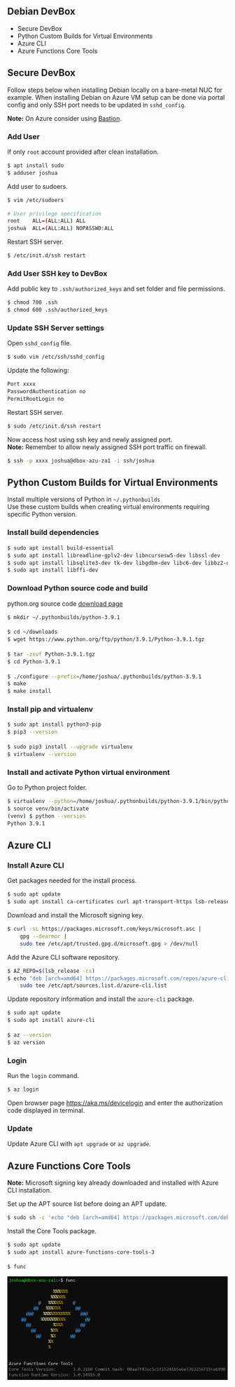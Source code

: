 ## Debian DevBox

* Secure DevBox
* Python Custom Builds for Virtual Environments
* Azure CLI
* Azure Functions Core Tools

## Secure DevBox

Follow steps below when installing Debian locally on a bare-metal NUC for example. When installing Debian on Azure VM setup can be done via portal config and only SSH port needs to be updated in `sshd_config`.

**Note:** On Azure consider using [Bastion](https://azure.microsoft.com/en-us/services/azure-bastion/).

### Add User

If only `root` account provided after clean installation.

```bash
$ apt install sudo
$ adduser joshua
```

Add user to sudoers.

```bash
$ vim /etc/sudoers
```
```bash
# User privilege specification
root    ALL=(ALL:ALL) ALL
joshua  ALL=(ALL:ALL) NOPASSWD:ALL
```

Restart SSH server.

```bash
$ /etc/init.d/ssh restart
```

###  Add User SSH key to DevBox

Add public key to `.ssh/authorized_keys` and set folder and file permissions.

```bash
$ chmod 700 .ssh
$ chmod 600 .ssh/authorized_keys
```

### Update SSH Server settings

Open `sshd_config` file.

```bash
$ sudo vim /etc/ssh/sshd_config
```

Update the following:

```bash
Port xxxx
PasswordAuthentication no
PermitRootLogin no
```

Restart SSH server.

```bash
$ sudo /etc/init.d/ssh restart
```

Now access host using ssh key and newly assigned port.<br>
**Note:** Remember to allow newly assigned SSH port traffic on firewall.

```bash
$ ssh -p xxxx joshua@dbox-azu-za1 -i ssh/joshua
```

## Python Custom Builds for Virtual Environments

Install multiple versions of Python in `~/.pythonbuilds`<br>
Use these custom builds when creating virtual environments requiring specific Python version.

### Install build dependencies

```bash
$ sudo apt install build-essential
$ sudo apt install libreadline-gplv2-dev libncursesw5-dev libssl-dev
$ sudo apt install libsqlite3-dev tk-dev libgdbm-dev libc6-dev libbz2-dev
$ sudo apt install libffi-dev
```

### Download Python source code and build

python.org source code [download page](https://www.python.org/downloads/)

```bash
$ mkdir ~/.pythonbuilds/python-3.9.1

$ cd ~/downloads
$ wget https://www.python.org/ftp/python/3.9.1/Python-3.9.1.tgz

$ tar -zxvf Python-3.9.1.tgz
$ cd Python-3.9.1

$ ./configure --prefix=/home/joshua/.pythonbuilds/python-3.9.1
$ make
$ make install
```

### Install pip and virtualenv

```bash
$ sudo apt install python3-pip
$ pip3 --version

$ sudo pip3 install --upgrade virtualenv
$ virtualenv --version
```

### Install and activate Python virtual environment

Go to Python project folder.

```bash
$ virtualenv --python=/home/joshua/.pythonbuilds/python-3.9.1/bin/python3.9 venv
$ source venv/bin/activate
(venv) $ python --version
Python 3.9.1
```

## Azure CLI

### Install Azure CLI

Get packages needed for the install process.

```bash
$ sudo apt update
$ sudo apt install ca-certificates curl apt-transport-https lsb-release gnupg
```

Download and install the Microsoft signing key.

```bash
$ curl -sL https://packages.microsoft.com/keys/microsoft.asc |
    gpg --dearmor |
    sudo tee /etc/apt/trusted.gpg.d/microsoft.gpg > /dev/null
```

Add the Azure CLI software repository.

```bash
$ AZ_REPO=$(lsb_release -cs)
$ echo "deb [arch=amd64] https://packages.microsoft.com/repos/azure-cli/ $AZ_REPO main" |
    sudo tee /etc/apt/sources.list.d/azure-cli.list
```

Update repository information and install the `azure-cli` package.

```bash
$ sudo apt update
$ sudo apt install azure-cli

$ az --version
$ az version
```

### Login

Run the `login` command.

```bash
$ az login
```

Open browser page https://aka.ms/devicelogin and enter the authorization code displayed in terminal.

### Update

Update Azure CLI with `apt upgrade` or `az upgrade`.

## Azure Functions Core Tools

**Note:** Microsoft signing key already downloaded and installed with Azure CLI installation.

Set up the APT source list before doing an APT update.

```bash
$ sudo sh -c 'echo "deb [arch=amd64] https://packages.microsoft.com/debian/$(lsb_release -rs | cut -d'.' -f 1)/prod $(lsb_release -cs) main" > /etc/apt/sources.list.d/dotnetdev.list'
```

Install the Core Tools package.

```bash
$ sudo apt update
$ sudo apt install azure-functions-core-tools-3

$ func
```

![func](https://raw.githubusercontent.com/joshuasa/remote-work-ecosystem/main/images/debian-devbox_01.png)